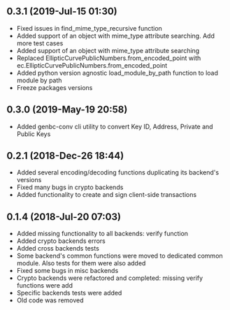 ## 0.3.1 (2019-Jul-15 01:30)

* Fixed issues in find_mime_type_recursive function
* Added support of an object with mime_type attribute searching. Add more test cases
* Added support of an object with mime_type attribute searching
* Replaced EllipticCurvePublicNumbers.from_encoded_point with ec.EllipticCurvePublicNumbers.from_encoded_point
* Added python version agnostic load_module_by_path function to load module by path
* Freeze packages versions

## 0.3.0 (2019-May-19 20:58)

* Added genbc-conv cli utility to convert Key ID, Address, Private and Public Keys

## 0.2.1 (2018-Dec-26 18:44)

* Added several encoding/decoding functions duplicating its backend's versions
* Fixed many bugs in crypto backends
* Added functionality to create and sign client-side transactions

## 0.1.4 (2018-Jul-20 07:03)

* Added missing functionality to all backends: verify function
* Added crypto backends errors
* Added cross backends tests
* Some backend's common functions were moved to dedicated common module. Also tests for them were also added
* Fixed some bugs in misc backends
* Crypto backends were refactored and completed: missing verify functions were add
* Specific backends tests were added
* Old code was removed
